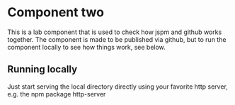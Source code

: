 Component two
=============

This is a lab component that is used to check how jspm and github works together. The component is made to be published via github, but to run the component locally to see how things work, see below.

## Running locally

Just start serving the local directory directly using your favorite http server, e.g. the npm package http-server
